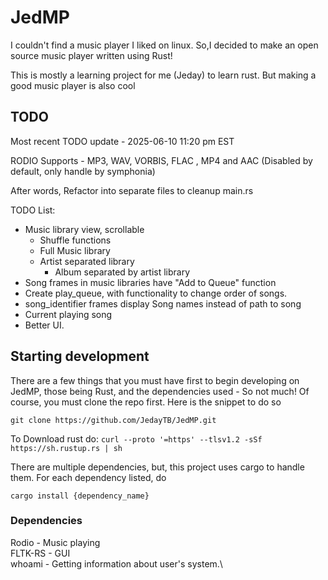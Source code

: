 # JedMP
I couldn't find a music player I liked on linux. So,I decided to make an open source music player written using Rust!

This is mostly a learning project for me (Jeday) to learn rust. But making a good music player is also cool

## TODO
Most recent TODO update - 2025-06-10 11:20 pm EST

RODIO Supports - MP3, WAV, VORBIS, FLAC , MP4 and AAC (Disabled by default, only handle by symphonia)

After words, Refactor into separate files to cleanup main.rs

TODO List:

- Music library view, scrollable 
  - Shuffle functions
  - Full Music library 
  - Artist separated library
    - Album separated by artist library
- Song frames in music libraries have "Add to Queue" function
- Create play_queue, with functionality to change order of songs.
- song_identifier frames display Song names instead of path to song
- Current playing song 
- Better UI.

## Starting development

There are a few things that you must have first to begin developing on JedMP, those being Rust, and the dependencies used - So not much! Of course, you must clone the repo first. Here is the snippet to do so

`git clone https://github.com/JedayTB/JedMP.git`

To Download rust do:
`curl --proto '=https' --tlsv1.2 -sSf https://sh.rustup.rs | sh`

There are multiple dependencies, but, this project uses cargo to handle them. For each dependency listed, do

`cargo install {dependency_name}`
### Dependencies 

Rodio - Music playing\
FLTK-RS - GUI\
whoami - Getting information about user's system.\
